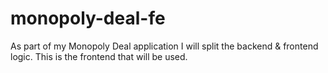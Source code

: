 # monopoly-deal-fe
As part of my Monopoly Deal application I will split the backend &amp; frontend logic. This is the frontend that will be used.
